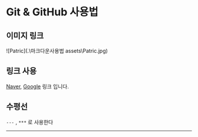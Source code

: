 # Git & GitHub 사용법



## 이미지 링크

![Patric](.\마크다운사용법 assets\Patric.jpg)

## 링크 사용

[Naver](www.naver.com), [Google](www.google.com) 링크 입니다.



## 수평선

`---` , `***` 로 사용한다

<hr>



